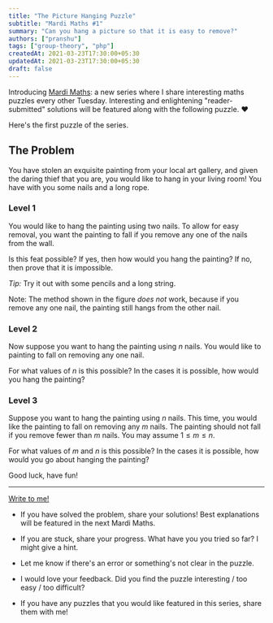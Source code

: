 ```yaml
---
title: "The Picture Hanging Puzzle"
subtitle: "Mardi Maths #1"
summary: "Can you hang a picture so that it is easy to remove?"
authors: ["pranshu"]
tags: ["group-theory", "php"]
createdAt: 2021-03-23T17:30:00+05:30
updatedAt: 2021-03-23T17:30:00+05:30
draft: false
---
```


Introducing [Mardi Maths](/puzzles): a new series where I share interesting maths puzzles every other Tuesday. Interesting and enlightening "reader-submitted" solutions will be featured along with the following puzzle. :heart:

Here's the first puzzle of the series.

## The Problem

You have stolen an exquisite painting from your local art gallery, and given the daring thief that you are, you would like to hang in your living room! You have with you some nails and a long rope.

### Level 1

You would like to hang the painting using two nails. To allow for easy removal, you want the painting to fall if you remove any one of the nails from the wall.

Is this feat possible? If yes, then how would you hang the painting? If no, then prove that it is impossible.

_Tip:_ Try it out with some pencils and a long string.

Note: The method shown in the figure _does not_ work, because if you remove any one nail, the painting still hangs from the other nail.

### Level 2

Now suppose you want to hang the painting using $n$ nails. You would like to painting to fall on removing any one nail.

For what values of $n$ is this possible?
In the cases it is possible, how would you hang the painting?

### Level 3

Suppose you want to hang the painting using $n$ nails. This time, you would like the painting to fall on removing any $m$ nails. The painting should not fall if you remove fewer than $m$ nails.
You may assume $1 \le m \le n$.

For what values of $m$ and $n$ is this possible?
In the cases it is possible, how would you go about hanging the painting?

Good luck, have fun!

---

[Write to me!](/contact)

- If you have solved the problem, share your solutions! Best explanations will be featured in the next Mardi Maths.

- If you are stuck, share your progress. What have you you tried so far? I might give a hint.

- Let me know if there's an error or something's not clear in the puzzle.

- I would love your feedback. Did you find the puzzle interesting / too easy / too difficult?

- If you have any puzzles that you would like featured in this series, share them with me!

